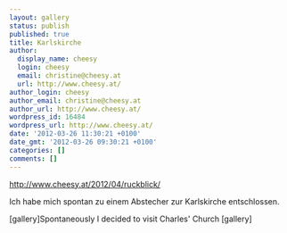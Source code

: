 ```yaml
---
layout: gallery
status: publish
published: true
title: Karlskirche
author:
  display_name: cheesy
  login: cheesy
  email: christine@cheesy.at
  url: http://www.cheesy.at/
author_login: cheesy
author_email: christine@cheesy.at
author_url: http://www.cheesy.at/
wordpress_id: 16484
wordpress_url: http://www.cheesy.at/
date: '2012-03-26 11:30:21 +0100'
date_gmt: '2012-03-26 09:30:21 +0100'
categories: []
comments: []
---
```

http://www.cheesy.at/2012/04/ruckblick/
<!--:de-->Ich habe mich spontan zu einem Abstecher zur Karlskirche entschlossen.
[gallery]<!--:--><!--:en-->Spontaneously I decided to visit Charles' Church
[gallery]<!--:-->
